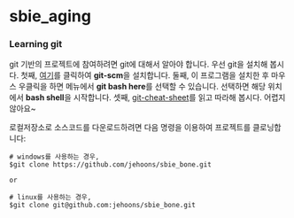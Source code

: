 # sbie_aging

### Learning git 
git 기반의 프로젝트에 참여하려면 git에 대해서 알아야 합니다. 우선 git을 설치해 봅시다. 첫째, [여기](https://git-scm.com/download/win)를 클릭하여 **git-scm**을 설치합니다. 둘째, 이 프로그램을 설치한 후 마우스 우클릭을 하면 메뉴에서 **git bash here**를 선택할 수 있습니다. 선택하면 해당 위치에서 **bash shell**을 시작합니다. 셋째, [git-cheat-sheet](https://www.git-tower.com/blog/git-cheat-sheet/)를 읽고 따라해 봅시다. 어렵지 않아요~ 

로컬저장소로 소스코드를 다운로드하려면 다음 명령을 이용하여 프로젝트를 클로닝합니다:

```
# windows를 사용하는 경우,
$git clone https://github.com/jehoons/sbie_bone.git

or

# linux를 사용하는 경우, 
$git clone git@github.com:jehoons/sbie_bone.git
```


